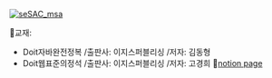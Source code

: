 <p><a href="https://sesac.seoul.kr/course/active/detail.do"><img alt="seSAC_msa" src="https://velog.velcdn.com/images/chlorella71/post/c1a137ed-f016-4654-98ae-fa1d4ab93dcd/image.png" /></a></p>
<p>📍교재: </p>
<ul>
<li>Doit자바완전정복 /출판사: 이지스퍼블리싱 /저자: 김동형</li>
<li>Doit웹표준의정석 /출판사: 이지스퍼블리싱 /저자: 고경희
📍<a href="https://www.notion.so/msa-111a6089cdc080cfb305d96d62e7c2f9">notion page</a></li>
</ul>